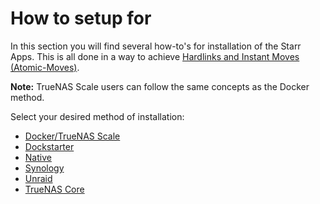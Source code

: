 # How to setup for

In this section you will find several how-to's for installation of the Starr Apps.
This is all done in a way to achieve [Hardlinks and Instant Moves (Atomic-Moves)](/Hardlinks/Hardlinks-and-Instant-Moves/).

**Note:** TrueNAS Scale users can follow the same concepts as the Docker method.

Select your desired method of installation:

- [Docker/TrueNAS Scale](/Hardlinks/How-to-setup-for/Docker/)
- [Dockstarter](/Hardlinks/How-to-setup-for/Dockstarter/)
- [Native](/Hardlinks/How-to-setup-for/Native/)
- [Synology](/Hardlinks/How-to-setup-for/Synology/)
- [Unraid](/Hardlinks/How-to-setup-for/Unraid/)
- [TrueNAS Core](/Hardlinks/How-to-setup-for/TrueNAS-Core/)

